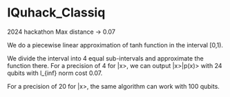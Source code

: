 # IQuhack_Classiq
2024 hackathon
Max distance -> 0.07

We do a piecewise linear approximation of tanh function in the interval [0,1). 

We divide the interval into 4 equal sub-intervals and approximate the function there. For a precision of 4 for |x>, we can output |x>|p(x)> with 24 qubits with l_{inf} norm cost 0.07. 

For a precision of 20 for |x>, the same algorithm can work with 100 qubits. 

